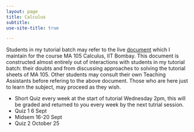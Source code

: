 ```yaml
---
layout: page
title: Calculus
subtitle: 
use-site-title: true

---
```

Students in my tutorial batch may refer to the live [document](https://docs.google.com/document/d/10l6oqrUJ1mfamFQIl7sz8On1pi-cwkyVZKzeHKpMflk/edit) which I maintain for the course MA 105 Calculus, IIT Bombay. This document is constructed almost entirely out of interactions with students in my tutorial batch: their doubts and from discussing approaches to solving the tutorial sheets of MA 105. Other students may consult their own Teaching Assistants before refering to the above document. Those who are here just to learn the subject, may proceed as they wish.  

* Short Quiz every week at the start of tutorial Wednesday 2pm, this will be graded and returned to you every week by the next tutrial session.
* Quiz 1 6 Sept
* Midsem 16-20 Sept
* Quiz 2 October 25

